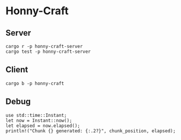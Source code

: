 # Honny-Craft

## Server
```
cargo r -p honny-craft-server
cargo test -p honny-craft-server
```

## Client
```
cargo b -p honny-craft
```

## Debug
```
use std::time::Instant;
let now = Instant::now();
let elapsed = now.elapsed();
println!("Chunk {} generated: {:.2?}", chunk_position, elapsed);
```
